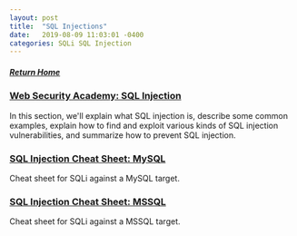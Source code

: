 ```yaml
---
layout: post
title:  "SQL Injections"
date:   2019-08-09 11:03:01 -0400
categories: SQLi SQL Injection
---
```

##### [Return Home](https://thegetch.github.io/penetration/testing/resources/2020/07/24/Home/)

### [Web Security Academy: SQL Injection](https://portswigger.net/web-security/sql-injection)

In this section, we'll explain what SQL injection is, describe some common examples, explain how to find and exploit various kinds of SQL injection vulnerabilities, and summarize how to prevent SQL injection.

### [SQL Injection Cheat Sheet: MySQL](https://www.gracefulsecurity.com/sql-injection-cheat-sheet-mssql/)

Cheat sheet for SQLi against a MySQL target.

### [SQL Injection Cheat Sheet: MSSQL](https://www.gracefulsecurity.com/sql-injection-cheat-sheet-mysql/)

Cheat sheet for SQLi against a MSSQL target.
